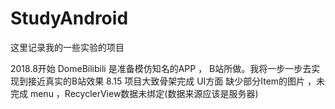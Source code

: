 # StudyAndroid

  这里记录我的一些实验的项目
  
  2018.8开始 DomeBilibili  是准备模仿知名的APP ， B站所做。我将一步一步去实现到接近真实的B站效果
  8.15 项目大致骨架完成 UI方面 缺少部分Item的图片 ，未完成 menu ，RecyclerView数据未绑定(数据来源应该是服务器) 
